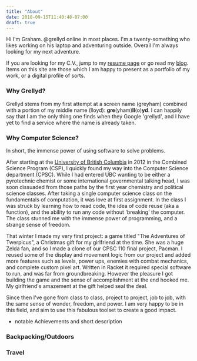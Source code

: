 ```yaml
---
title: "About"
date: 2018-09-15T11:40:48-07:00
draft: true
---
```


Hi I'm Graham. @grellyd online in most places. I'm a twenty-something who likes working on his laptop and adventuring outside. Overall I'm always looking for my next adventure.

If you are looking for my C.V., jump to my [resume page](/resume) or go read my [blog](/blog). Items on this site are those which I am happy to present as a portfolio of my work, or a digital profile of sorts.

### Why Grellyd?

Grellyd stems from my first attempt at a screen name (greyham) combined with a portion of my middle name (lloyd): **gre**(yham)**ll**(o)**yd**. I can happily say that I am the only thing one finds when they Google 'grellyd', and I have yet to find a service where the name is already taken. 


### Why Computer Science?

In short, the immense power of using software to solve problems.

After starting at the [University of British Columbia](https://ubc.ca) in 2012 in the Combined Science Program (CSP), I quickly found my way into the Computer Science department (CPSC). While I had entered UBC wanting to be either a pyrotechnic chemist or some international governmental talking head, I was soon dissuaded from those paths by  the first year chemistry and political science classes. After taking a single computer science class on the fundamentals of computation, it was love at first assignment. In the class I was struck by learning how to read code, the idea of code reuse (aka a function), and the ability to run any code without 'breaking' the computer. The class stunned me with the immense power of programming, and a strange sense of freedom.

That winter I made my very first project: a game titled "The Adventures of Twerpicus", a Christmas gift for my girlfriend at the time. She was a huge Zelda fan, and so I made a clone of our CPSC 110 final project, Pacman. I reused some of the display and movement logic from our project and added more features such as levels, power ups, enemies with combat mechanics, and complete custom pixel art. Written in Racket it required special software to run, and was far from groundbreaking. However the pleasure I got building the game and the sense of accomplishment at the end hooked me. My girlfriend's amazement at the gift helped seal the deal.

Since then I've gone from class to class, project to project, job to job, with the same sense of wonder, freedom, and power. I am very happy to be in this field, and aim to use this fabulous toolset to create a good impact.


 - notable Achievements and short description

### Backpacking/Outdoors


### Travel


